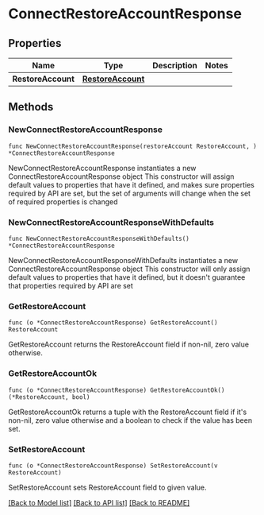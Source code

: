 # ConnectRestoreAccountResponse

## Properties

Name | Type | Description | Notes
------------ | ------------- | ------------- | -------------
**RestoreAccount** | [**RestoreAccount**](RestoreAccount.md) |  | 

## Methods

### NewConnectRestoreAccountResponse

`func NewConnectRestoreAccountResponse(restoreAccount RestoreAccount, ) *ConnectRestoreAccountResponse`

NewConnectRestoreAccountResponse instantiates a new ConnectRestoreAccountResponse object
This constructor will assign default values to properties that have it defined,
and makes sure properties required by API are set, but the set of arguments
will change when the set of required properties is changed

### NewConnectRestoreAccountResponseWithDefaults

`func NewConnectRestoreAccountResponseWithDefaults() *ConnectRestoreAccountResponse`

NewConnectRestoreAccountResponseWithDefaults instantiates a new ConnectRestoreAccountResponse object
This constructor will only assign default values to properties that have it defined,
but it doesn't guarantee that properties required by API are set

### GetRestoreAccount

`func (o *ConnectRestoreAccountResponse) GetRestoreAccount() RestoreAccount`

GetRestoreAccount returns the RestoreAccount field if non-nil, zero value otherwise.

### GetRestoreAccountOk

`func (o *ConnectRestoreAccountResponse) GetRestoreAccountOk() (*RestoreAccount, bool)`

GetRestoreAccountOk returns a tuple with the RestoreAccount field if it's non-nil, zero value otherwise
and a boolean to check if the value has been set.

### SetRestoreAccount

`func (o *ConnectRestoreAccountResponse) SetRestoreAccount(v RestoreAccount)`

SetRestoreAccount sets RestoreAccount field to given value.



[[Back to Model list]](../README.md#documentation-for-models) [[Back to API list]](../README.md#documentation-for-api-endpoints) [[Back to README]](../README.md)


